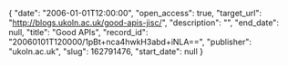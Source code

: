 {
  "date": "2006-01-01T12:00:00", 
  "open_access": true, 
  "target_url": "http://blogs.ukoln.ac.uk/good-apis-jisc/", 
  "description": "", 
  "end_date": null, 
  "title": "Good APIs", 
  "record_id": "20060101T120000/1pBt+nca4hwkH3abd+iNLA==", 
  "publisher": "ukoln.ac.uk", 
  "slug": 162791476, 
  "start_date": null
}


